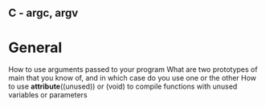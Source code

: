## C - argc, argv
# General
  How to use arguments passed to your program
  What are two prototypes of main that you know of, and in which case do you use
  one or the other
  How to use __attribute__((unused)) or (void) to compile functions with unused
  variables or parameters
